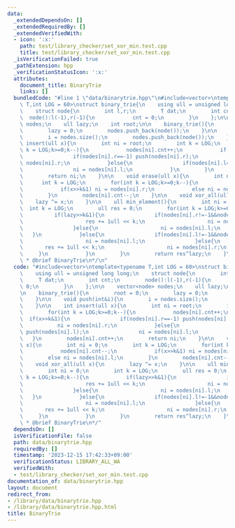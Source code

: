 ```yaml
---
data:
  _extendedDependsOn: []
  _extendedRequiredBy: []
  _extendedVerifiedWith:
  - icon: ':x:'
    path: test/library_checker/set_xor_min.test.cpp
    title: test/library_checker/set_xor_min.test.cpp
  _isVerificationFailed: true
  _pathExtension: hpp
  _verificationStatusIcon: ':x:'
  attributes:
    document_title: BinaryTrie
    links: []
  bundledCode: "#line 1 \"data/binarytrie.hpp\"\n#include<vector>\ntemplate<typename\
    \ T,int LOG = 60>\nstruct binary_trie{\n    using ull = unsigned long long;\n\
    \    struct node{\n        int l,r;\n        T dat;\n        int cnt;\n      \
    \  node():l(-1),r(-1){\n            cnt = 0;\n        }\n    };\n\n    vector<node>\
    \ nodes;\n    ull lazy;\n    int root;\n\n    binary_trie(){\n        root = 0;\n\
    \        lazy = 0;\n        nodes.push_back(node());\n    }\n\n    void push(int&i){\n\
    \        i = nodes.size();\n        nodes.push_back(node());\n    }\n\n    int\
    \ insert(ull x){\n        int ni = root;\n        int k = LOG;\n        for(int\
    \ k = LOG;k>=0;k--){\n            nodes[ni].cnt++;\n            if(x>>k&1){\n\
    \                if(nodes[ni].r==-1) push(nodes[ni].r);\n                ni =\
    \ nodes[ni].r;\n            }else{\n                if(nodes[ni].l==-1) push(nodes[ni].l);\n\
    \                ni = nodes[ni].l;\n            }\n        }\n        nodes[ni].cnt++;\n\
    \        return ni;\n    }\n\n    void erase(ull x){\n        int ni = 0;\n  \
    \      int k = LOG;\n        for(int k = LOG;k>=0;k--){\n            nodes[ni].cnt--;\n\
    \            if(x>>k&1) ni = nodes[ni].r;\n            else ni = nodes[ni].l;\n\
    \        }\n        nodes[ni].cnt--;\n    }\n\n    void xor_all(ull x){\n    \
    \    lazy ^= x;\n    }\n\n    ull min_element(){\n        int ni = 0;\n      \
    \  int k = LOG;\n        ull res = 0;\n        for(int k = LOG;k>=0;k--){\n  \
    \          if(lazy>>k&1){\n                if(nodes[ni].r!=-1&&nodes[nodes[ni].r].cnt>0){\n\
    \                    res += 1ull << k;\n                    ni = nodes[ni].r;\n\
    \                }else{\n                    ni = nodes[ni].l;\n             \
    \   }\n            }else{\n                if(nodes[ni].l!=-1&&nodes[nodes[ni].l].cnt>0){\n\
    \                    ni = nodes[ni].l;\n                }else{\n             \
    \       res += 1ull << k;\n                    ni = nodes[ni].r;\n           \
    \     }\n            }\n        }\n        return res^lazy;\n    }\n};\n/**\n\
    \ * @brief BinaryTrie\n*/\n"
  code: "#include<vector>\ntemplate<typename T,int LOG = 60>\nstruct binary_trie{\n\
    \    using ull = unsigned long long;\n    struct node{\n        int l,r;\n   \
    \     T dat;\n        int cnt;\n        node():l(-1),r(-1){\n            cnt =\
    \ 0;\n        }\n    };\n\n    vector<node> nodes;\n    ull lazy;\n    int root;\n\
    \n    binary_trie(){\n        root = 0;\n        lazy = 0;\n        nodes.push_back(node());\n\
    \    }\n\n    void push(int&i){\n        i = nodes.size();\n        nodes.push_back(node());\n\
    \    }\n\n    int insert(ull x){\n        int ni = root;\n        int k = LOG;\n\
    \        for(int k = LOG;k>=0;k--){\n            nodes[ni].cnt++;\n          \
    \  if(x>>k&1){\n                if(nodes[ni].r==-1) push(nodes[ni].r);\n     \
    \           ni = nodes[ni].r;\n            }else{\n                if(nodes[ni].l==-1)\
    \ push(nodes[ni].l);\n                ni = nodes[ni].l;\n            }\n     \
    \   }\n        nodes[ni].cnt++;\n        return ni;\n    }\n\n    void erase(ull\
    \ x){\n        int ni = 0;\n        int k = LOG;\n        for(int k = LOG;k>=0;k--){\n\
    \            nodes[ni].cnt--;\n            if(x>>k&1) ni = nodes[ni].r;\n    \
    \        else ni = nodes[ni].l;\n        }\n        nodes[ni].cnt--;\n    }\n\n\
    \    void xor_all(ull x){\n        lazy ^= x;\n    }\n\n    ull min_element(){\n\
    \        int ni = 0;\n        int k = LOG;\n        ull res = 0;\n        for(int\
    \ k = LOG;k>=0;k--){\n            if(lazy>>k&1){\n                if(nodes[ni].r!=-1&&nodes[nodes[ni].r].cnt>0){\n\
    \                    res += 1ull << k;\n                    ni = nodes[ni].r;\n\
    \                }else{\n                    ni = nodes[ni].l;\n             \
    \   }\n            }else{\n                if(nodes[ni].l!=-1&&nodes[nodes[ni].l].cnt>0){\n\
    \                    ni = nodes[ni].l;\n                }else{\n             \
    \       res += 1ull << k;\n                    ni = nodes[ni].r;\n           \
    \     }\n            }\n        }\n        return res^lazy;\n    }\n};\n/**\n\
    \ * @brief BinaryTrie\n*/"
  dependsOn: []
  isVerificationFile: false
  path: data/binarytrie.hpp
  requiredBy: []
  timestamp: '2023-12-15 17:42:33+09:00'
  verificationStatus: LIBRARY_ALL_WA
  verifiedWith:
  - test/library_checker/set_xor_min.test.cpp
documentation_of: data/binarytrie.hpp
layout: document
redirect_from:
- /library/data/binarytrie.hpp
- /library/data/binarytrie.hpp.html
title: BinaryTrie
---
```

